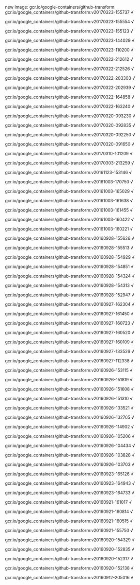 new Image: gcr.io/google-containers/github-transform
gcr.io/google_containers/github-transform:v20170323-155737 √

gcr.io/google_containers/github-transform:v20170323-155554 √

gcr.io/google_containers/github-transform:v20170323-155123 √

gcr.io/google_containers/github-transform:v20170323-144029 √

gcr.io/google_containers/github-transform:v20170323-110200 √

gcr.io/google_containers/github-transform:v20170322-212612 √

gcr.io/google_containers/github-transform:v20170322-212526 √

gcr.io/google_containers/github-transform:v20170322-203303 √

gcr.io/google_containers/github-transform:v20170322-202939 √

gcr.io/google_containers/github-transform:v20170322-164858 √

gcr.io/google_containers/github-transform:v20170322-163240 √

gcr.io/google_containers/github-transform:v20170320-093230 √

gcr.io/google_containers/github-transform:v20170320-092835 √

gcr.io/google_containers/github-transform:v20170320-092250 √

gcr.io/google_containers/github-transform:v20170320-091650 √

gcr.io/google_containers/github-transform:v20170310-101209 √

gcr.io/google_containers/github-transform:v20170303-213259 √

gcr.io/google_containers/github-transform:v20161123-153146 √

gcr.io/google_containers/github-transform:v20161003-170750 √

gcr.io/google_containers/github-transform:v20161003-165029 √

gcr.io/google_containers/github-transform:v20161003-161638 √

gcr.io/google_containers/github-transform:v20161003-161455 √

gcr.io/google_containers/github-transform:v20161003-160422 √

gcr.io/google_containers/github-transform:v20161003-160221 √

gcr.io/google_containers/github-transform:v20160928-155626 √

gcr.io/google_containers/github-transform:v20160928-155513 √

gcr.io/google_containers/github-transform:v20160928-154929 √

gcr.io/google_containers/github-transform:v20160928-154851 √

gcr.io/google_containers/github-transform:v20160928-154324 √

gcr.io/google_containers/github-transform:v20160928-154313 √

gcr.io/google_containers/github-transform:v20160928-152947 √

gcr.io/google_containers/github-transform:v20160927-162304 √

gcr.io/google_containers/github-transform:v20160927-161450 √

gcr.io/google_containers/github-transform:v20160927-160723 √

gcr.io/google_containers/github-transform:v20160927-160520 √

gcr.io/google_containers/github-transform:v20160927-160109 √

gcr.io/google_containers/github-transform:v20160927-133526 √

gcr.io/google_containers/github-transform:v20160927-112338 √

gcr.io/google_containers/github-transform:v20160926-153115 √

gcr.io/google_containers/github-transform:v20160926-151819 √

gcr.io/google_containers/github-transform:v20160926-151608 √

gcr.io/google_containers/github-transform:v20160926-151310 √

gcr.io/google_containers/github-transform:v20160926-133521 √

gcr.io/google_containers/github-transform:v20160926-132705 √

gcr.io/google_containers/github-transform:v20160926-114902 √

gcr.io/google_containers/github-transform:v20160926-105206 √

gcr.io/google_containers/github-transform:v20160926-104434 √

gcr.io/google_containers/github-transform:v20160926-103828 √

gcr.io/google_containers/github-transform:v20160926-103703 √

gcr.io/google_containers/github-transform:v20160923-165126 √

gcr.io/google_containers/github-transform:v20160923-164943 √

gcr.io/google_containers/github-transform:v20160923-164733 √

gcr.io/google_containers/github-transform:v20160921-161017 √

gcr.io/google_containers/github-transform:v20160921-160814 √

gcr.io/google_containers/github-transform:v20160921-160515 √

gcr.io/google_containers/github-transform:v20160921-155750 √

gcr.io/google_containers/github-transform:v20160920-154329 √

gcr.io/google_containers/github-transform:v20160920-152835 √

gcr.io/google_containers/github-transform:v20160920-152317 √

gcr.io/google_containers/github-transform:v20160920-152138 √

gcr.io/google_containers/github-transform:v20160912-205016 √

